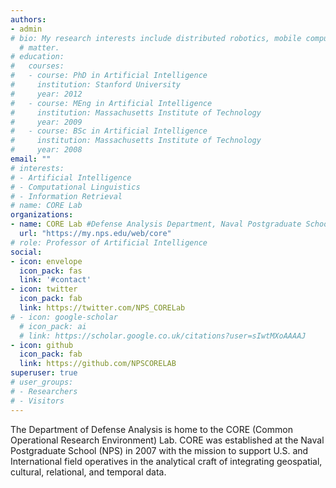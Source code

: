 ```yaml
---
authors:
- admin
# bio: My research interests include distributed robotics, mobile computing and programmable
  # matter.
# education:
#   courses:
#   - course: PhD in Artificial Intelligence
#     institution: Stanford University
#     year: 2012
#   - course: MEng in Artificial Intelligence
#     institution: Massachusetts Institute of Technology
#     year: 2009
#   - course: BSc in Artificial Intelligence
#     institution: Massachusetts Institute of Technology
#     year: 2008
email: ""
# interests:
# - Artificial Intelligence
# - Computational Linguistics
# - Information Retrieval
# name: CORE Lab
organizations:
- name: CORE Lab #Defense Analysis Department, Naval Postgraduate School
  url: "https://my.nps.edu/web/core"
# role: Professor of Artificial Intelligence
social:
- icon: envelope
  icon_pack: fas
  link: '#contact'
- icon: twitter
  icon_pack: fab
  link: https://twitter.com/NPS_CORELab
# - icon: google-scholar
  # icon_pack: ai
  # link: https://scholar.google.co.uk/citations?user=sIwtMXoAAAAJ
- icon: github
  icon_pack: fab
  link: https://github.com/NPSCORELAB
superuser: true
# user_groups:
# - Researchers
# - Visitors
---
```


The Department of Defense Analysis is home to the CORE (Common Operational Research Environment) Lab. CORE was established at the Naval Postgraduate School (NPS) in 2007 with the mission to support U.S. and International field operatives in the analytical craft of integrating geospatial, cultural, relational, and temporal data.
